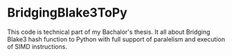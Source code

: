 # BridgingBlake3ToPy
This code is technical part of my Bachalor's thesis. It all about Bridging Blake3 hash function to Python with full support of paralelism and execution of SIMD instructions.
